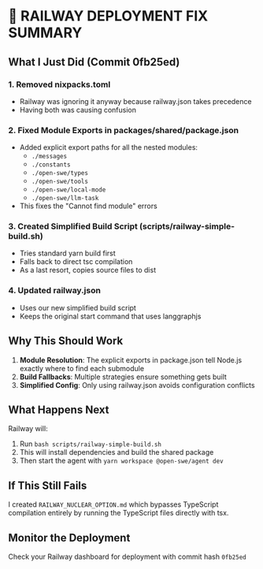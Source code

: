 # 🚀 RAILWAY DEPLOYMENT FIX SUMMARY

## What I Just Did (Commit 0fb25ed)

### 1. **Removed nixpacks.toml**

- Railway was ignoring it anyway because railway.json takes precedence
- Having both was causing confusion

### 2. **Fixed Module Exports in packages/shared/package.json**

- Added explicit export paths for all the nested modules:
  - `./messages`
  - `./constants`
  - `./open-swe/types`
  - `./open-swe/tools`
  - `./open-swe/local-mode`
  - `./open-swe/llm-task`
- This fixes the "Cannot find module" errors

### 3. **Created Simplified Build Script (scripts/railway-simple-build.sh)**

- Tries standard yarn build first
- Falls back to direct tsc compilation
- As a last resort, copies source files to dist

### 4. **Updated railway.json**

- Uses our new simplified build script
- Keeps the original start command that uses langgraphjs

## Why This Should Work

1. **Module Resolution**: The explicit exports in package.json tell Node.js exactly where to find each submodule
2. **Build Fallbacks**: Multiple strategies ensure something gets built
3. **Simplified Config**: Only using railway.json avoids configuration conflicts

## What Happens Next

Railway will:

1. Run `bash scripts/railway-simple-build.sh`
2. This will install dependencies and build the shared package
3. Then start the agent with `yarn workspace @open-swe/agent dev`

## If This Still Fails

I created `RAILWAY_NUCLEAR_OPTION.md` which bypasses TypeScript compilation entirely by running the TypeScript files directly with tsx.

## Monitor the Deployment

Check your Railway dashboard for deployment with commit hash `0fb25ed`
